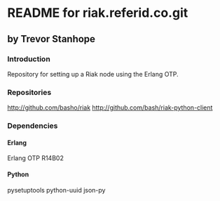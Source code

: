 # README for riak.referid.co.git
## by Trevor Stanhope

### Introduction
Repository for setting up a Riak node using the Erlang OTP.

### Repositories
http://github.com/basho/riak
http://github.com/bash/riak-python-client

### Dependencies
#### Erlang
Erlang OTP R14B02
#### Python
pysetuptools
python-uuid
json-py



